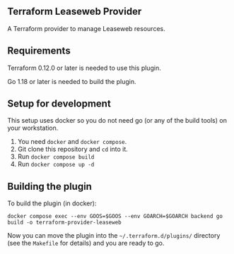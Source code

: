 Terraform Leaseweb Provider
---------------------------

A Terraform provider to manage Leaseweb resources.


Requirements
------------

Terraform 0.12.0 or later is needed to use this plugin.

Go 1.18 or later is needed to build the plugin.


Setup for development
---------------------

This setup uses docker so you do not need go (or any of the build tools) on
your workstation.

1. You need `docker` and `docker compose`.
2. Git clone this repository and `cd` into it.
3. Run `docker compose build`
4. Run `docker compose up -d`


Building the plugin
-------------------

To build the plugin (in docker):

    docker compose exec --env GOOS=$GOOS --env GOARCH=$GOARCH backend go build -o terraform-provider-leaseweb

Now you can move the plugin into the `~/.terraform.d/plugins/` directory (see
the `Makefile` for details) and you are ready to go.
